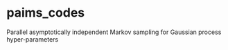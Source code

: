 # paims_codes
Parallel asymptotically independent Markov sampling for Gaussian process hyper-parameters
